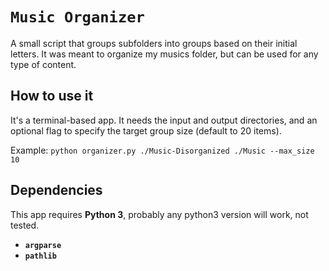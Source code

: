# `Music Organizer`

A small script that groups subfolders into groups based on their initial letters. It was meant to organize my musics folder, but can be used for any type of content.

## How to use it
It's a terminal-based app. It needs the input and output directories, and an optional flag to specify the target group size (default to 20 items).

Example: `python organizer.py ./Music-Disorganized ./Music --max_size 10`

## Dependencies
This app requires **Python 3**, probably any python3 version will work, not tested.

- **`argparse`**
- **`pathlib`**